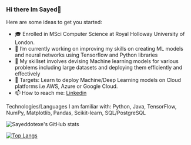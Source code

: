 ### Hi there Im Sayed👋



Here are some ideas to get you started:
- 🎓 Enrolled in MSci Computer Science at Royal Holloway University of London.
- 🔭 I’m currently working on improving my skills on creating ML models and neural networks using Tensorflow and Python libraries
- 🌱 My skillset involves devising Machine learning models for various problems including large datasets and deploying them efficiently and effectively
- 🎯 Targets: Learn to deploy Machine/Deep Learning models on Cloud platforms i.e AWS, Azure or Google Cloud.
- 📫 How to reach me: [Linkedin](https://www.linkedin.com/in/sayed-ismail-ahmed-424469166/)

Technologies/Languages I am familiar with: Python, Java, TensorFlow, NumPy, Matplotlib, Pandas, Scikit-learn, SQL/PostgreSQL


![Sayeddotexe's GitHub stats](https://github-readme-stats.vercel.app/api?username=sayeddotexe&show_icons=true&theme=github_dark&hide_border=true)

[![Top Langs](https://github-readme-stats.vercel.app/api/top-langs/?username=anuraghazra&layout=compact&theme=github_dark&hide_border=true)](https://github.com/anuraghazra/github-readme-stats)
